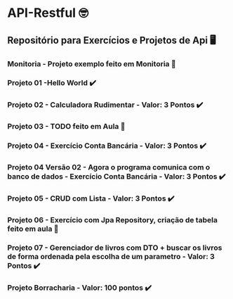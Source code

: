 # API-Restful 🤓
## Repositório para Exercícios e Projetos de Api 🖥️

### Monitoria - Projeto exemplo feito em Monitoria 🔰

### Projeto 01 -Hello World ✔️

### Projeto 02 - Calculadora Rudimentar - Valor: 3 Pontos ✔️

### Projeto 03 - TODO feito em Aula 🔰

### Projeto 04 - Exercício Conta Bancária - Valor: 3 Pontos ✔️

### Projeto 04 Versão 02 - Agora o programa comunica com o banco de dados - Exercício Conta Bancária - Valor: 3 Pontos ✔️

### Projeto 05 - CRUD com Lista - Valor: 3 Pontos ✔️

### Projeto 06 - Exercício com Jpa Repository, criação de tabela feito em aula 🔰

### Projeto 07 - Gerenciador de livros com DTO + buscar os livros de forma ordenada pela escolha de um parametro - Valor: 3 Pontos ✔️

### Projeto Borracharia - Valor: 100 pontos ✔️

